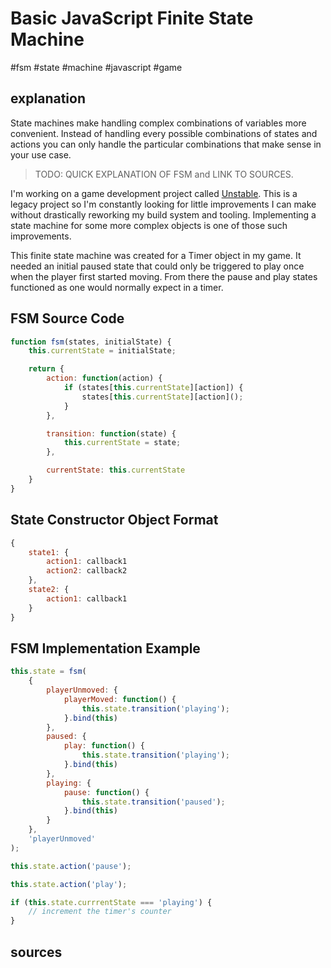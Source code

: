 # Basic JavaScript Finite State Machine
#fsm #state #machine #javascript #game

## explanation
State machines make handling complex combinations of variables more convenient. Instead of handling every possible combinations of states and actions you can only handle the particular combinations that make sense in your use case.

> TODO: QUICK EXPLANATION OF FSM and LINK TO SOURCES.

I'm working on a game development project called [Unstable](http://unstablegame.com). This is a legacy project so I'm constantly looking for little improvements I can make without drastically reworking my build system and tooling. Implementing a state machine for some more complex objects is one of those such improvements.

This finite state machine was created for a Timer object in my game. It needed an initial paused state that could only be triggered to play once when the player first started moving. From there the pause and play states functioned as one would normally expect in a timer.

## FSM Source Code
```javascript
function fsm(states, initialState) {
    this.currentState = initialState;

    return {
        action: function(action) {
            if (states[this.currentState][action]) {
                states[this.currentState][action]();
            }
        },

        transition: function(state) {
            this.currentState = state;
        },

        currentState: this.currentState
    }
}
```
## State Constructor Object Format
```javascript
{
    state1: {
        action1: callback1
        action2: callback2
    },
    state2: {
        action1: callback1
    }
}
```

## FSM Implementation Example
```javascript
this.state = fsm(
    {
        playerUnmoved: {
            playerMoved: function() {
                this.state.transition('playing');
            }.bind(this)
        },
        paused: {
            play: function() {
                this.state.transition('playing');
            }.bind(this)
        },
        playing: {
            pause: function() {
                this.state.transition('paused');
            }.bind(this)
        }
    },
    'playerUnmoved'
);

this.state.action('pause');

this.state.action('play');

if (this.state.currrentState === 'playing') {
    // increment the timer's counter
}
```

## sources
